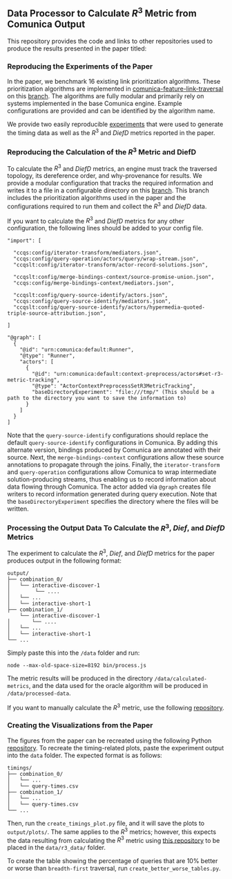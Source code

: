 ## Data Processor to Calculate $R^3$ Metric from Comunica Output

This repository provides the code and links to other repositories used to produce the results presented in the paper titled:

### Reproducing the Experiments of the Paper

In the paper, we benchmark 16 existing link prioritization algorithms. These prioritization algorithms are implemented in [comunica-feature-link-traversal](https://github.com/comunica/comunica-feature-link-traversal) on this [branch](https://github.com/RubenEschauzier/comunica-feature-link-traversal/tree/feature/reimplement-prioritization). The algorithms are fully modular and primarily rely on systems implemented in the base Comunica engine. Example configurations are provided and can be identified by the algorithm name.

We provide two easily reproducible [experiments](https://github.com/RubenEschauzier/link-prioritization-experiments/tree/master) that were used to generate the timing data as well as the $R^{3}$ and $DiefD$ metrics reported in the paper.

### Reproducing the Calculation of the $R^3$ Metric and DiefD

To calculate the $R^3$ and $DiefD$ metrics, an engine must track the traversed topology, its dereference order, and why-provenance for results. We provide a modular configuration that tracks the required information and writes it to a file in a configurable directory on this [branch](https://github.com/RubenEschauzier/comunica-feature-link-traversal/tree/feature/link-prioritization-r3-metric). This branch includes the prioritization algorithms used in the paper and the configurations required to run them and collect the $R^3$ and $DiefD$ data. 

If you want to calculate the $R^3$ and $DiefD$ metrics for any other configuration, the following lines should be added to your config file.

```
"import": [
  
  "ccqs:config/iterator-transform/mediators.json",
  "ccqs:config/query-operation/actors/query/wrap-stream.json",
  "ccqslt:config/iterator-transform/actor-record-solutions.json",

  "ccqslt:config/merge-bindings-context/source-promise-union.json",
  "ccqs:config/merge-bindings-context/mediators.json",

  "ccqslt:config/query-source-identify/actors.json",
  "ccqs:config/query-source-identify/mediators.json",
  "ccqslt:config/query-source-identify/actors/hypermedia-quoted-triple-source-attribution.json",

]

"@graph": [
  {
    "@id": "urn:comunica:default:Runner",
    "@type": "Runner",
    "actors": [
      {
        "@id": "urn:comunica:default:context-preprocess/actors#set-r3-metric-tracking",
        "@type": "ActorContextPreprocessSetR3MetricTracking",
        "baseDirectoryExperiment": "file:///tmp/" (This should be a path to the directory you want to save the information to)
      }
    ]
  }
]
```
Note that the `query-source-identify` configurations should replace the default `query-source-identify` configurations in Comunica. By adding this alternate version, bindings produced by Comunica are annotated with their source. Next, the `merge-bindings-context` configurations allow these source annotations to propagate through the joins. Finally, the `iterator-transform` and `query-operation` configurations allow Comunica to wrap intermediate solution-producing streams, thus enabling us to record information about data flowing through Comunica. The actor added via `@graph` creates file writers to record information generated during query execution. Note that the `baseDirectoryExperiment` specifies the directory where the files will be written.

### Processing the Output Data To Calculate the $R^{3}$, $Dief$, and $DiefD$ Metrics

The experiment to calculate the $R^{3}$, $Dief$, and $DiefD$ metrics for the paper produces output in the following format: 

```
output/
├── combination_0/
│   └── interactive-discover-1
│        └── ....
│   └── ...
│   └── interactive-short-1
├── combination_1/
    └── interactive-discover-1
│       └── ....
│   └── ...
│   └── interactive-short-1
└── ...
```
Simply paste this into the `/data` folder and run:

```
node --max-old-space-size=8192 bin/process.js
```

The metric results will be produced in the directory `/data/calculated-metrics`, and the data used for the oracle algorithm will be produced in `/data/processed-data`. 

If you want to manually calculate the $R^{3}$ metric, use the following [repository](https://github.com/RubenEschauzier/Relevant-Retrieval-Ratio).

### Creating the Visualizations from the Paper

The figures from the paper can be recreated using the following Python [repository](https://github.com/RubenEschauzier/Visualize-R3-Metric-Data). To recreate the timing-related plots, paste the experiment output into the `data` folder. The expected format is as follows:

```
timings/
├── combination_0/
│   └── ...
│   └── query-times.csv
├── combination_1/
│   └── ...
│   └── query-times.csv
└── ...
```

Then, run the `create_timings_plot.py` file, and it will save the plots to `output/plots/`. The same applies to the $R^{3}$ metrics; however, this expects the data resulting from calculating the $R^3$ metric using [this repository](https://github.com/RubenEschauzier/Relevant-Retrieval-Ratio) to be placed in the `data/r3_data/` folder. 

To create the table showing the percentage of queries that are 10% better or worse than `breadth-first` traversal, run `create_better_worse_tables.py`.
